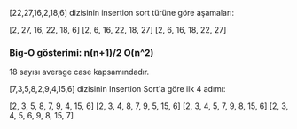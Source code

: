 [22,27,16,2,18,6] dizisinin insertion sort türüne göre aşamaları:

[2, 27, 16, 22, 18, 6]
[2, 6, 16, 22, 18, 27]
[2, 6, 16, 18, 22, 27]

### Big-O gösterimi: n(n+1)/2 O(n^2)

18 sayısı average case kapsamındadır.

[7,3,5,8,2,9,4,15,6] dizisinin Insertion Sort'a göre ilk 4 adımı:

[2, 3, 5, 8, 7, 9, 4, 15, 6]
[2, 3, 4, 8, 7, 9, 5, 15, 6]
[2, 3, 4, 5, 7, 9, 8, 15, 6]
[2, 3, 4, 5, 6, 9, 8, 15, 7]
